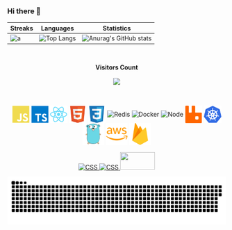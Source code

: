
### Hi there 👋
  

| Streaks|Languages|Statistics  |
|--|--|--|
|![a](https://github-readme-streak-stats.herokuapp.com/?user=Thales-Eduardo&layout=compact&theme=dracula)| ![Top Langs](https://github-readme-stats.vercel.app/api/top-langs/?username=Thales-Eduardo&hide=css,html,java,objective-c,Handlebars,ruby,Starlark&layout=compact&theme=dracula)| ![Anurag's GitHub stats](https://github-readme-stats.vercel.app/api?username=Thales-Eduardo&show_icons=true&theme=dracula)|

<div align="center">
  <br>
  <p align="centre"><b>Visitors Count</b></p>  
  <p align="center"><img align="center" src="https://profile-counter.deno.dev/:Thales-Eduardo:/count.svg" /></p> 
  <br>
</div>
  
<div  align="center">
<div style="display: inline_block"><br>
 
  <img align="center" alt="Js" height="40" width="40" src="https://raw.githubusercontent.com/devicons/devicon/master/icons/javascript/javascript-plain.svg">
  <img align="center" alt="Ts" height="40" width="40" src="https://raw.githubusercontent.com/devicons/devicon/master/icons/typescript/typescript-plain.svg">
  <img align="center" alt="React" height="40" width="40" src="https://raw.githubusercontent.com/devicons/devicon/master/icons/react/react-original.svg">
  <img align="center" alt="HTML" height="40" width="40" src="https://raw.githubusercontent.com/devicons/devicon/master/icons/html5/html5-original.svg">
  <img align="center" alt="CSS" height="40" width="40" src="https://raw.githubusercontent.com/devicons/devicon/master/icons/css3/css3-original.svg">
  <img align="center" alt="Redis" height="40" width="40" src="https://cdn.iconscout.com/icon/free/png-256/redis-83994.png">
  <img align="center" alt="Docker" height="40" width="40" src="https://cdn-icons-png.flaticon.com/512/919/919853.png">
  <img align="center" alt="Node" height="50" width="50" src="https://www.iconninja.com/files/486/38/391/install-npm-js-node-javascript-tools-development-icon.png">
  <img align="center" alt="Node" height="40" width="40" src="https://raw.githubusercontent.com/devicons/devicon/refs/heads/master/icons/rabbitmq/rabbitmq-original.svg">
  <img align="center" alt="Node" height="40" width="40" src="https://raw.githubusercontent.com/devicons/devicon/refs/heads/master/icons/kubernetes/kubernetes-original.svg">
  <img align="center" alt="Node" height="50" width="50" src="https://raw.githubusercontent.com/devicons/devicon/refs/heads/master/icons/go/go-original.svg">
  <img align="center" alt="Node" height="50" width="50" src="https://raw.githubusercontent.com/devicons/devicon/refs/heads/master/icons/amazonwebservices/amazonwebservices-plain-wordmark.svg">
  <img align="center" alt="Node" height="50" width="50" src="https://raw.githubusercontent.com/devicons/devicon/refs/heads/master/icons/firebase/firebase-original.svg">
  
  
  
</div>
  <br/>
<div>
  <a href = "mailto: thalesdev22@gmail.com" target="_blank">
    <img alt="CSS" height="25" width="80" src="https://img.shields.io/badge/-Gmail-%23EA4335?style=for-the-badge&logo=gmail&logoColor=white">
  </a>
  <a href="https://www.linkedin.com/in/thales-eduardo-a7901120b/" target="_blank">
    <img alt="CSS" height="25" width="80" src="https://img.shields.io/badge/-LinkedIn-%230077B5?style=for-the-%20badge&logo=linkedin&logoColor=white">
  </a>
  <a href="https://gitlab.com/users/Thales_edu/groups" target="_blank">
    <img height="40" width="80" src="https://brandeps.com/logo-download/G/GitLab-logo-vector-01.svg">
  </a>
</div>
   
 ![Snake animation](https://github.com/Thales-Eduardo/Thales-Eduardo/blob/output/github-contribution-grid-snake.svg)

</div>

